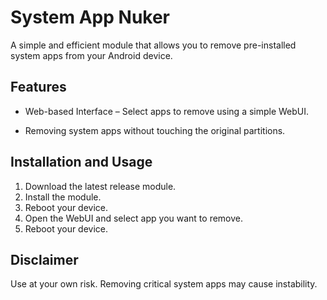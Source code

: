 
# System App Nuker

A simple and efficient module that allows you to remove pre-installed system apps from your Android device.

## Features
- Web-based Interface – Select apps to remove using a simple WebUI.

- Removing system apps without touching the original partitions.

## Installation and Usage
1. Download the latest release module.
2. Install the module.
3. Reboot your device.
4. Open the WebUI and select app you want to remove.
5. Reboot your device.

## Disclaimer
Use at your own risk. Removing critical system apps may cause instability.
